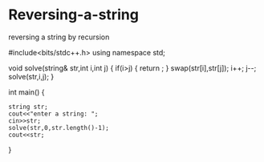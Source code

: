 # Reversing-a-string
reversing a string by recursion

#include<bits/stdc++.h>
using namespace std;

void solve(string& str,int i,int j)
{
    if(i>j)
    {
        return ;
    }
    swap(str[i],str[j]);
    i++;
    j--;
    solve(str,i,j);
}

int main()
{

    string str;
    cout<<"enter a string: ";
    cin>>str;
    solve(str,0,str.length()-1);
    cout<<str;
}
